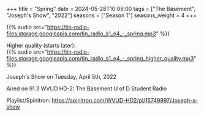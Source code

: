 +++
title = "Spring"
date = 2024-05-28T10:08:00
tags = ["The Basement", "Joseph's Show", "2022"]
seasons = ["Season 1"]
seasons_weight = 4
+++

{{% audio src="https://tin-radio-files.storage.googleapis.com/tin_radio_s1_e4_-_spring.mp3" %}}

Higher quality (starts later):  
{{% audio src="https://tin-radio-files.storage.googleapis.com/tin_radio_s1_e4_-_spring_higher_quality.mp3" %}}

Joseph's Show on Tuesday, April 5th, 2022

Aired on 91.3 WVUD HD-2: The Basement U of D Student Radio

Playlist/Spinitron: https://spinitron.com/WVUD-HD2/pl/15749997/Joseph-s-show

